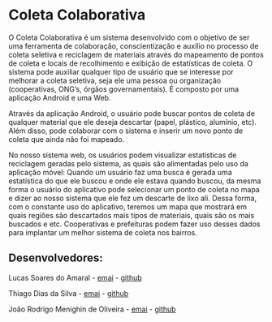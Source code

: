Coleta Colaborativa
===============

O Coleta Colaborativa é um sistema desenvolvido com o
objetivo de ser uma ferramenta de colaboração, conscientização e auxílio no
processo de coleta seletiva e reciclagem de materiais através do mapeamento de
pontos de coleta e locais de recolhimento e exibição de estatísticas de coleta.
O sistema pode auxiliar qualquer tipo de usuário que se interesse por melhorar
a coleta seletiva, seja ele uma pessoa ou organização (cooperativas, ONG’s,
órgãos governamentais). É composto por uma aplicação Android e uma Web.


Através da aplicação Android,  o usuário pode buscar pontos de coleta de
qualquer material que ele deseja descartar (papel, plástico, alumínio, etc).
Além disso, pode colaborar com o sistema e inserir um novo ponto de coleta que
ainda não foi mapeado. 



No nosso sistema web, os usuários podem visualizar estatísticas de reciclagem
geradas pelo sistema, as quais são alimentadas pelo uso da aplicação móvel:
Quando um usuário faz uma busca é gerada uma estatística do que ele buscou e
onde ele estava quando buscou, da mesma forma o usuário do aplicativo pode
selecionar um ponto de coleta no mapa e dizer ao nosso sistema que ele fez um
descarte de lixo ali. Dessa forma, com o constante uso do aplicativo, teremos
um mapa que mostrará em quais regiões são descartados mais tipos de materiais,
quais são os mais buscados e etc. Cooperativas e prefeituras podem fazer uso
desses dados para implantar um melhor sistema de coleta nos bairros.

Desenvolvedores:
----------------
Lucas Soares do Amaral - [emai](mailto:lucassoamaral@gmail.com) - [github](https://github.com/LucasSoaresAmaral)

Thiago Dias da Silva - [emai](mailto:thiagodd.silva@gmail.com) - [github](https://github.com/thiagodds)

João Rodrigo Menighin de Oliveira - [emai](mailto:joao.menighin@gmail.com) - [github](https://github.com/Menighin)
